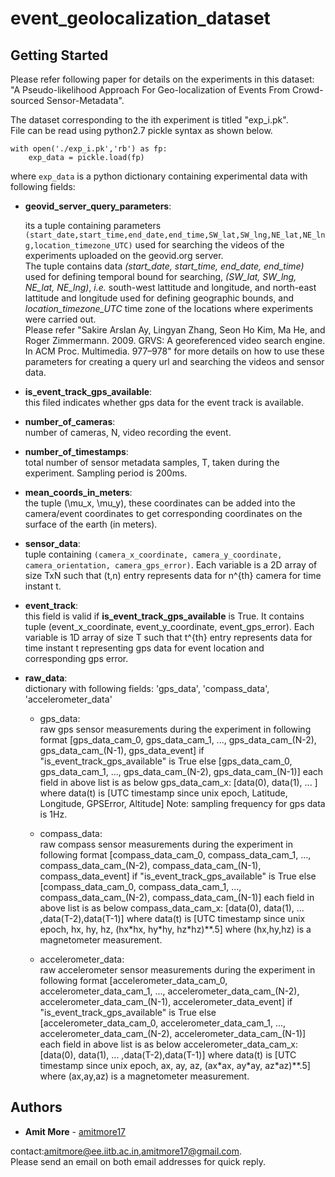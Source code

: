 # event_geolocalization_dataset

## Getting Started
Please refer following paper for details on the experiments in this dataset:  
"A Pseudo-likelihood Approach For Geo-localization of Events From Crowd-sourced Sensor-Metadata".

The dataset corresponding to the ith experiment is titled "exp_i.pk".  
File can be read using python2.7 pickle syntax as shown below. 
```
with open('./exp_i.pk','rb') as fp:
	exp_data = pickle.load(fp) 
```
where ```exp_data``` is a python dictionary containing experimental data with following fields: 

* **geovid_server_query_parameters**:

	its a tuple containing parameters ```(start_date,start_time,end_date,end_time,SW_lat,SW_lng,NE_lat,NE_lng,location_timezone_UTC)``` used for searching the videos of the experiments uploaded on the geovid.org server.  
	The tuple contains data *(start_date, start_time, end_date, end_time)* used for defining temporal bound for searching, *(SW_lat, SW_lng, NE_lat, NE_lng)*, *i.e.* south-west lattitude and longitude, and north-east lattitude and longitude used for defining geographic bounds, and *location_timezone_UTC* time zone of the locations where experiments were carried out.  
	Please refer "Sakire Arslan Ay, Lingyan Zhang, Seon Ho Kim, Ma He, and Roger Zimmermann. 2009. GRVS: A georeferenced video search engine. In ACM Proc. Multimedia. 977–978" for more details on how to use these parameters for creating a query url and searching the videos and sensor data. 
 
 * **is_event_track_gps_available**:  
 	this filed indicates whether gps data for the event track is available.
 	 
 * **number_of_cameras**:  
 	number of cameras, N, video recording the event.
 	
 * **number_of_timestamps**:  
 	total number of sensor metadata samples, T, taken during the experiment. Sampling period is 200ms. 
 	
 * **mean_coords_in_meters**:  
 	the tuple (\mu_x, \mu_y), these coordinates can be added into the camera/event coordinates to get corresponding coordinates on the surface of the earth (in meters). 
 	
 * **sensor_data**:  
 	tuple containing ```(camera_x_coordinate, camera_y_coordinate, camera_orientation, camera_gps_error)```. 
 	Each variable is a 2D array of size TxN such that (t,n) entry represents data for n^{th} camera for time instant t. 
 	
 * **event_track**:  
 	this field is valid if **is_event_track_gps_available** is True. It contains tuple (event_x_coordinate, event_y_coordinate, event_gps_error). Each variable is 1D array of size T such that t^{th} entry represents data for time instant t representing gps data for event location and corresponding gps error. 
 	
 * **raw_data**:  
 	dictionary with following fields: 'gps_data', 'compass_data', 'accelerometer_data'
 	* gps_data:  
	raw gps sensor measurements during the experiment in following format
 		[gps_data_cam_0, gps_data_cam_1, ..., gps_data_cam_(N-2), gps_data_cam_(N-1), gps_data_event] if "is_event_track_gps_available" is True else [gps_data_cam_0, gps_data_cam_1, ..., gps_data_cam_(N-2), gps_data_cam_(N-1)]
 		each field in above list is as below
 		gps_data_cam_x: [data(0), data(1), ... ] where data(t) is [UTC timestamp since unix epoch, Latitude, Longitude, GPSError, Altitude]
 		Note: sampling frequency for gps data is 1Hz. 
 		
 	* compass_data:  
	raw compass sensor measurements during the experiment in following format
 		[compass_data_cam_0, compass_data_cam_1, ..., compass_data_cam_(N-2), compass_data_cam_(N-1), compass_data_event] if "is_event_track_gps_available" is True else [compass_data_cam_0, compass_data_cam_1, ..., compass_data_cam_(N-2), compass_data_cam_(N-1)]
 		each field in above list is as below
 		compass_data_cam_x: [data(0), data(1), ... ,data(T-2),data(T-1)] where data(t) is [UTC timestamp since unix epoch, hx, hy, hz, (hx\*hx, hy\*hy, hz\*hz)\*\*.5] where (hx,hy,hz) is a magnetometer measurement. 
 		
	* accelerometer_data:  
	raw accelerometer sensor measurements during the experiment in following format
 		[accelerometer_data_cam_0, accelerometer_data_cam_1, ..., accelerometer_data_cam_(N-2), accelerometer_data_cam_(N-1), accelerometer_data_event] if "is_event_track_gps_available" is True else [accelerometer_data_cam_0, accelerometer_data_cam_1, ..., accelerometer_data_cam_(N-2), accelerometer_data_cam_(N-1)]
 		each field in above list is as below
 		accelerometer_data_cam_x: [data(0), data(1), ... ,data(T-2),data(T-1)] where data(t) is [UTC timestamp since unix epoch, ax, ay, az, (ax\*ax, ay\*ay, az\*az)\*\*.5] where (ax,ay,az) is a magnetometer measurement. 
    
    
## Authors

* **Amit More** - [amitmore17](https://github.com/amitmore17)

contact:amitmore@ee.iitb.ac.in,amitmore17@gmail.com.  
Please send an email on both email addresses for quick reply.  	

